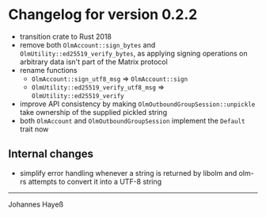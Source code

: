 # Changelog for version 0.2.2

* transition crate to Rust 2018
* remove both `OlmAccount::sign_bytes` and `OlmUtility::ed25519_verify_bytes`, as applying signing operations on arbitrary data isn't part of the Matrix protocol
* rename functions
  - `OlmAccount::sign_utf8_msg` => `OlmAccount::sign`
  - `OlmUtility::ed25519_verify_utf8_msg` => `OlmUtility::ed25519_verify`
* improve API consistency by making `OlmOutboundGroupSession::unpickle` take ownership of the supplied pickled string
* both `OlmAccount` and `OlmOutboundGroupSession` implement the `Default` trait now

## Internal changes

* simplify error handling whenever a string is returned by libolm and olm-rs attempts to convert it into a UTF-8 string

---

Johannes Hayeß
